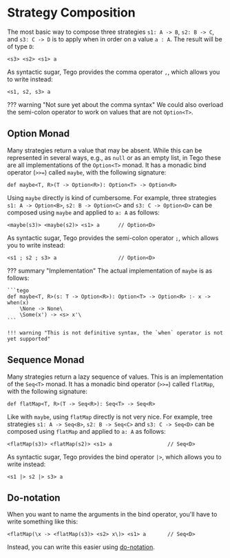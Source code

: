 # Strategy Composition
The most basic way to compose three strategies `s1: A -> B`, `s2: B -> C`,
and `s3: C -> D` is to apply when in order on a value `a : A`.
The result will be of type `D`:

```tego
<s3> <s2> <s1> a
```

As syntactic sugar, Tego provides the comma operator `,`, which allows you
to write instead:

```tego
<s1, s2, s3> a
```

??? warning "Not sure yet about the comma syntax"
    We could also overload the semi-colon operator to work on values that are
    not `Option<T>`.


## Option Monad
Many strategies return a value that may be absent. While this can be represented
in several ways, e.g., as `null` or as an empty list, in Tego these are all
implementations of the `Option<T>` monad. It has a monadic bind operator (`>>=`)
called `maybe`, with the following signature:

```tego
def maybe<T, R>(T -> Option<R>): Option<T> -> Option<R>
```

Using `maybe` directly is kind of cumbersome. For example, three strategies
`s1: A -> Option<B>`, `s2: B -> Option<C>` and `s3: C -> Option<D>` can be
composed using `maybe` and applied to `a: A` as follows:

```tego
<maybe(s3)> <maybe(s2)> <s1> a      // Option<D>
```

As syntactic sugar, Tego provides the semi-colon operator `;`, which allows you
to write instead:

```tego
<s1 ; s2 ; s3> a                    // Option<D>
```

??? summary "Implementation"
    The actual implementation of `maybe` is as follows:

    ```tego
    def maybe<T, R>(s: T -> Option<R>): Option<T> -> Option<R> :- x -> when(x)
        \None -> None\
        \Some(x') -> <s> x'\
    ```

    !!! warning "This is not definitive syntax, the `when` operator is not yet supported"


## Sequence Monad
Many strategies return a lazy sequence of values. This is an implementation of
the `Seq<T>` monad. It has a monadic bind operator (`>>=`) called `flatMap`,
with the following signature:

```tego
def flatMap<T, R>(T -> Seq<R>): Seq<T> -> Seq<R>
```

Like with `maybe`, using `flatMap` directly is not very nice. For example,
tree strategies `s1: A -> Seq<B>`, `s2: B -> Seq<C>` and `s3: C -> Seq<D>` can be
composed using `flatMap` and applied to `a: A` as follows:

```tego
<flatMap(s3)> <flatMap(s2)> <s1> a                  // Seq<D>
```

As syntactic sugar, Tego provides the bind operator `|>`, which allows
you to write instead:

```tego
<s1 |> s2 |> s3> a
```

## Do-notation
When you want to name the arguments in the bind operator, you'll have to write
something like this:

```tego
<flatMap(\x -> <flatMap(s3)> <s2> x\)> <s1> a       // Seq<D>
```

Instead, you can write this easier using [do-notation](do-notation.md).